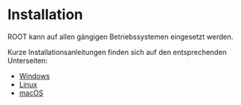 # Installation

ROOT kann auf allen gängigen Betriebssystemen eingesetzt werden. 

Kurze Installationsanleitungen finden sich auf den entsprechenden Unterseiten:

- [Windows](./04_04_01_01_ROOT_Installation_Windows.md)
- [Linux](./04_04_01_02_ROOT_Installation_Linux.md)
- [macOS](./04_04_01_03_ROOT_Installation_macOS.md)
